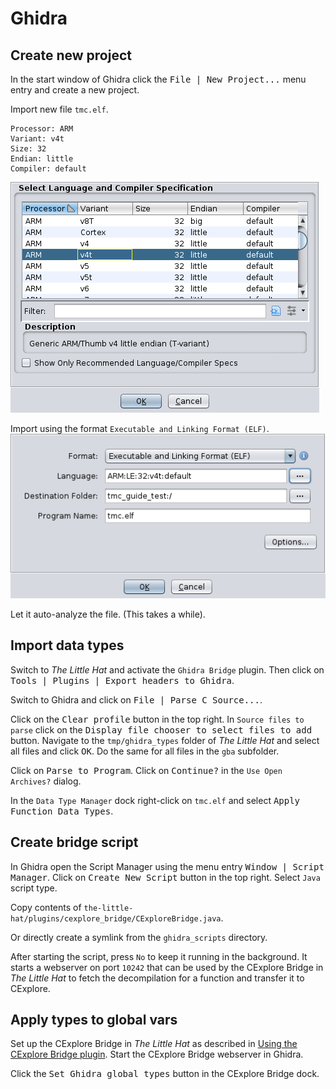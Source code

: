 # Ghidra

## Create new project
In the start window of Ghidra click the <kbd>File | New Project...</kbd> menu entry and create a new project.

Import new file `tmc.elf`.

```
Processor: ARM
Variant: v4t
Size: 32
Endian: little
Compiler: default
```
![Select Language and Compiler Specification dialog](img/language.png)

Import using the format `Executable and Linking Format (ELF)`.  
![Import dialog](img/import.png)

Let it auto-analyze the file. (This takes a while).

## Import data types
Switch to *The Little Hat* and activate the `Ghidra Bridge` plugin. Then click on <kbd>Tools | Plugins | Export headers to Ghidra</kbd>.

Switch to Ghidra and click on
<kbd>File | Parse C Source...</kbd>.

Click on the <kbd>Clear profile</kbd> button in the top right.
In `Source files to parse` click on the <kbd>Display file chooser to select files to add</kbd> button. Navigate to the `tmp/ghidra_types` folder of *The Little Hat* and select all files and click <kbd>OK</kbd>. Do the same for all files in the `gba` subfolder.

Click on <kbd>Parse to Program</kbd>.
Click on <kbd>Continue?</kbd> in the `Use Open Archives?` dialog.

In the `Data Type Manager` dock right-click on `tmc.elf` and select <kbd>Apply Function Data Types</kbd>.

## Create bridge script
In Ghidra open the Script Manager using the menu entry <kbd>Window | Script Manager</kbd>.
Click on <kbd>Create New Script</kbd> button in the top right.
Select `Java` script type.

Copy contents of `the-little-hat/plugins/cexplore_bridge/CExploreBridge.java`.

Or directly create a symlink from the `ghidra_scripts` directory.

After starting the script, press `No` to keep it running in the background. It starts a webserver on port `10242` that can be used by the CExplore Bridge in *The Little Hat* to fetch the decompilation for a function and transfer it to CExplore.

## Apply types to global vars
Set up the CExplore Bridge in *The Little Hat* as described in [Using the CExplore Bridge plugin](cexplore_bridge.md). Start the CExplore Bridge webserver in Ghidra.

Click the <kbd>Set Ghidra global types</kbd> button in the CExplore Bridge dock.
